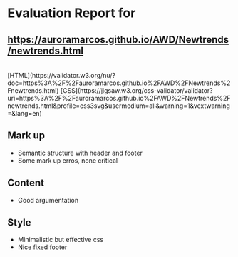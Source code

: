 # Evaluation Report for<br/>
## https://auroramarcos.github.io/AWD/Newtrends/newtrends.html
<br/>
[HTML](https://validator.w3.org/nu/?doc=https%3A%2F%2Fauroramarcos.github.io%2FAWD%2FNewtrends%2Fnewtrends.html)
[CSS](https://jigsaw.w3.org/css-validator/validator?uri=https%3A%2F%2Fauroramarcos.github.io%2FAWD%2FNewtrends%2Fnewtrends.html&profile=css3svg&usermedium=all&warning=1&vextwarning=&lang=en)

## Mark up
- Semantic structure with header and footer
- Some mark up erros, none critical

## Content

- Good argumentation

## Style
- Minimalistic but effective css
- Nice fixed footer
